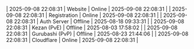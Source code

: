 | 2025-09-08 22:08:31 | Website | Online | 2025-09-08 22:08:31 |
| 2025-09-08 22:08:31 | Registration | Online | 2025-09-08 22:08:31 |
| 2025-09-08 22:08:31 | Auth Server | Offline | 2025-08-18 09:33:31 |
| 2025-09-08 22:08:31 | Kezan (PvE) | Offline | 2025-08-03 17:58:02 |
| 2025-09-08 22:08:31 | Gurubashi (PvP) | Offline | 2025-08-23 21:44:06 |
| 2025-09-08 22:08:31 | Cloudflare | Online | 2025-09-08 22:08:31 |
